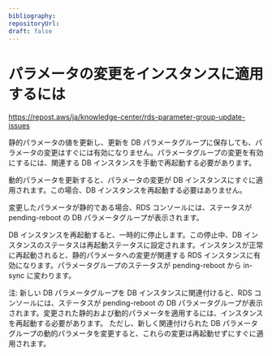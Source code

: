 ```yaml
---
bibliography: 
repositoryUrl:
draft: false
---
```


# パラメータの変更をインスタンスに適用するには

https://repost.aws/ja/knowledge-center/rds-parameter-group-update-issues

静的パラメータの値を更新し、更新を DB パラメータグループに保存しても、パラメータの変更はすぐには有効になりません。パラメータグループの変更を有効にするには、関連する DB インスタンスを手動で再起動する必要があります。

動的パラメータを更新すると、パラメータの変更が DB インスタンスにすぐに適用されます。この場合、DB インスタンスを再起動する必要はありません。

変更したパラメータが静的である場合、RDS コンソールには、ステータスが pending-reboot の DB パラメータグループが表示されます。

DB インスタンスを再起動すると、一時的に停止します。この停止中、DB インスタンスのステータスは再起動ステータスに設定されます。インスタンスが正常に再起動されると、静的パラメータへの変更が関連する RDS インスタンスに有効になります。パラメータグループのステータスが pending-reboot から in-sync に変わります。

注: 新しい DB パラメータグループを DB インスタンスに関連付けると、RDS コンソールには、ステータスが pending-reboot の DB パラメータグループが表示されます。変更された静的および動的パラメータを適用するには、インスタンスを再起動する必要があります。 ただし、新しく関連付けられた DB パラメータグループの動的パラメータを変更すると、これらの変更は再起動せずにすぐに適用されます。
